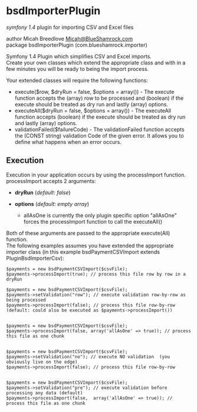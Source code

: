 bsdImporterPlugin
=================
*symfony 1.4* plugin for importing CSV and Excel files  
  
author Micah Breedlove <Micah@BlueShamrock.com>  
package bsdImporterPlugin (com.blueshamrock.importer)  

Symfony 1.4 Plugin which simplifies CSV and Excel imports.  
Create your own classes which extend the appropriate class and with in a few minutes you 
will be ready to being the import process.  
  
Your extended classes will require the following functions:  
 * execute($row, $dryRun = false, $options = array()) - The execute function accepts the (array) row to be processed and (boolean) if the execute should be treated as dry run and lastly (array) options.  
 * executeAll($dryRun = false, $options = array()) - The executeAll function accepts (boolean) if the execute should be treated as dry run and lastly (array) options.  
 * validationFailed($failureCode) - The validationFailed function accepts the (CONST string) validation Code of the given error. It allows you to define what happens when an error occurs.  
  
Execution
---------
Execution in your application occurs by using the processImport function. processImport accepts 2 arguments:  

   * **dryRun** (*default: false*)  
   * **options** (*default: empty array*)   

     * allAsOne is currently the only plugin specific option "allAsOne" forces the processImport function to call the executeAll()  
  
Both of these arguments are passed to the appropriate execute(All) function.  
The following examples assumes you have extended the appropriate importer class (in this example bsdPaymentCSVImport extends PluginBsdImporterCsv):  
    
    $payments = new bsdPaymentCSVImport($csvFile);  
    $payments->processImport(true); // process this file row by row in a dryRun  
       
    $payments = new bsdPaymentCSVImport($csvFile);  
    $payments->setValidation("row"); // execute validation row-by-row as being processed  
    $payments->processImport(false); // process this file row-by-row  (default: could also be executed as $payments->processImport())  
      
       
    $payments = new bsdPaymentCSVImport($csvFile);  
    $payments->processImport(false, array('allAsOne' => true)); // process this file as one chunk  
      
       
    $payments = new bsdPaymentCSVImport($csvFile);  
    $payments->setValidation("no"); // execute NO validation  (you obviously live on the edge)  
    $payments->processImport(false); // process this file row-by-row   
      
       
    $payments = new bsdPaymentCSVImport($csvFile);  
    $payments->setValidation("pre"); // execute validation before processing any data (default)  
    $payments->processImport(false,  array('allAsOne' => true)); // process this file as one chunk  



